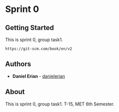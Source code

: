 # Sprint 0

## Getting Started
This is sprint 0, group task1.
```
https://git-scm.com/book/en/v2
```

## Authors
* **Daniel Erian** - [danielerian](https://github.com/danielerian)

## About
This is sprint 0, group task1.
T-15, MET 6th Semester.
